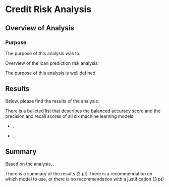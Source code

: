 # Credit Risk Analysis

## Overview of Analysis

### Purpose
The purpose of this analysis was to. 

Overview of the loan prediction risk analysis:

The purpose of this analysis is well defined 


## Results
Below, please find the results of the analysis:

There is a bulleted list that describes the balanced accuracy score and the precision and recall scores of all six machine learning models 

- .

- . 


## Summary
Based on the analysis, .

There is a summary of the results (2 pt)
There is a recommendation on which model to use, or there is no recommendation with a justification (3 pt)
